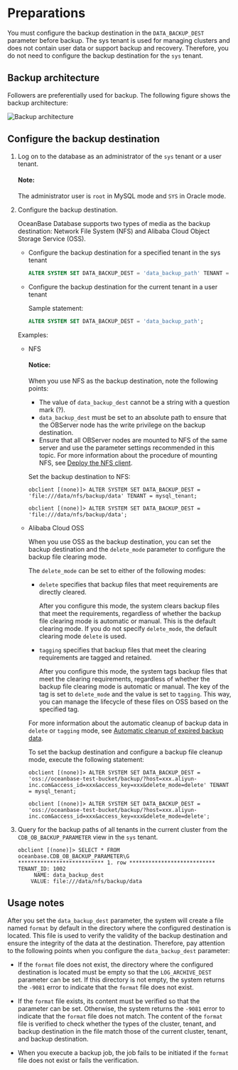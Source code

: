 # Preparations

You must configure the backup destination in the `DATA_BACKUP_DEST` parameter before backup. The sys tenant is used for managing clusters and does not contain user data or support backup and recovery. Therefore, you do not need to configure the backup destination for the `sys` tenant.

## Backup architecture

Followers are preferentially used for backup. The following figure shows the backup architecture:

![Backup architecture](https://obbusiness-private.oss-cn-shanghai.aliyuncs.com/doc/img/observer-enterprise/V4.0.0/user-guide/data-backup-architecture.png)

## Configure the backup destination

1. Log on to the database as an administrator of the `sys` tenant or a user tenant.


   <main id="notice" type='explain'>
        <h4>Note:</h4>
        <p>The administrator user is <code>root</code> in MySQL mode and <code>SYS</code> in Oracle mode. </p>
   </main>

2. Configure the backup destination.

   OceanBase Database supports two types of media as the backup destination: Network File System (NFS) and Alibaba Cloud Object Storage Service (OSS).

   * Configure the backup destination for a specified tenant in the sys tenant

      ```sql
      ALTER SYSTEM SET DATA_BACKUP_DEST = 'data_backup_path' TENANT = mysql_tenant;
      ```

   * Configure the backup destination for the current tenant in a user tenant

      Sample statement:

      ```sql
      ALTER SYSTEM SET DATA_BACKUP_DEST = 'data_backup_path';
      ```

   Examples:

   * NFS

      <main id="notice" type='notice'>
      <h4>Notice:</h4>
      <p>When you use NFS as the backup destination, note the following points:</p>
      <ul>
      <li>The value of <code>data_backup_dest</code> cannot be a string with a question mark (?). </li>
      <li><code>data_backup_dest</code> must be set to an absolute path to ensure that the OBServer node has the write privilege on the backup destination<code></code>. </li>
      <li>Ensure that all OBServer nodes are mounted to NFS of the same server and use the parameter settings recommended in this topic. For more information about the procedure of mounting NFS, see <a href="../2.deploy-nfs.md">Deploy the NFS client</a>. </li>
      </ul>
      </main>

      Set the backup destination to NFS:

      ```shell
      obclient [(none)]> ALTER SYSTEM SET DATA_BACKUP_DEST = 'file:///data/nfs/backup/data' TENANT = mysql_tenant;

      obclient [(none)]> ALTER SYSTEM SET DATA_BACKUP_DEST = 'file:///data/nfs/backup/data';
      ```

   * Alibaba Cloud OSS

      When you use OSS as the backup destination, you can set the backup destination and the `delete_mode` parameter to configure the backup file clearing mode.

      The `delete_mode` can be set to either of the following modes:

      * `delete` specifies that backup files that meet requirements are directly cleared.

         After you configure this mode, the system clears backup files that meet the requirements, regardless of whether the backup file clearing mode is automatic or manual. This is the default clearing mode. If you do not specify `delete_mode`, the default clearing mode `delete` is used.

      * `tagging` specifies that backup files that meet the clearing requirements are tagged and retained.

         After you configure this mode, the system tags backup files that meet the clearing requirements, regardless of whether the backup file clearing mode is automatic or manual. The key of the tag is set to `delete_mode` and the value is set to `tagging`. This way, you can manage the lifecycle of these files on OSS based on the specified tag.

      For more information about the automatic cleanup of backup data in `delete` or `tagging` mode, see [Automatic cleanup of expired backup data](../5.clear-backup-data/1.cleaning-up-backed-up-data-automatically.md).

      To set the backup destination and configure a backup file cleanup mode, execute the following statement:

      ```shell
      obclient [(none)]> ALTER SYSTEM SET DATA_BACKUP_DEST = 'oss://oceanbase-test-bucket/backup/?host=xxx.aliyun-inc.com&access_id=xxx&access_key=xxx&delete_mode=delete' TENANT = mysql_tenant;

      obclient [(none)]> ALTER SYSTEM SET DATA_BACKUP_DEST = 'oss://oceanbase-test-bucket/backup/?host=xxx.aliyun-inc.com&access_id=xxx&access_key=xxx&delete_mode=delete';
      ```

3. Query for the backup paths of all tenants in the current cluster from the `CDB_OB_BACKUP_PARAMETER` view in the `sys` tenant.

   ```shell
   obclient [(none)]> SELECT * FROM oceanbase.CDB_OB_BACKUP_PARAMETER\G
   *************************** 1. row ***************************
   TENANT_ID: 1002
        NAME: data_backup_dest
       VALUE: file:///data/nfs/backup/data
   ```

## Usage notes

After you set the `data_backup_dest` parameter, the system will create a file named `format` by default in the directory where the configured destination is located. This file is used to verify the validity of the backup destination and ensure the integrity of the data at the destination. Therefore, pay attention to the following points when you configure the `data_backup_dest` parameter:

* If the `format` file does not exist, the directory where the configured destination is located must be empty so that the `LOG_ARCHIVE_DEST` parameter can be set. If this directory is not empty, the system returns the `-9081` error to indicate that the `format` file does not exist.

* If the `format` file exists, its content must be verified so that the parameter can be set. Otherwise, the system returns the `-9081` error to indicate that the `format` file does not match. The content of the `format` file is verified to check whether the types of the cluster, tenant, and backup destination in the file match those of the current cluster, tenant, and backup destination.

* When you execute a backup job, the job fails to be initiated if the `format` file does not exist or fails the verification.

